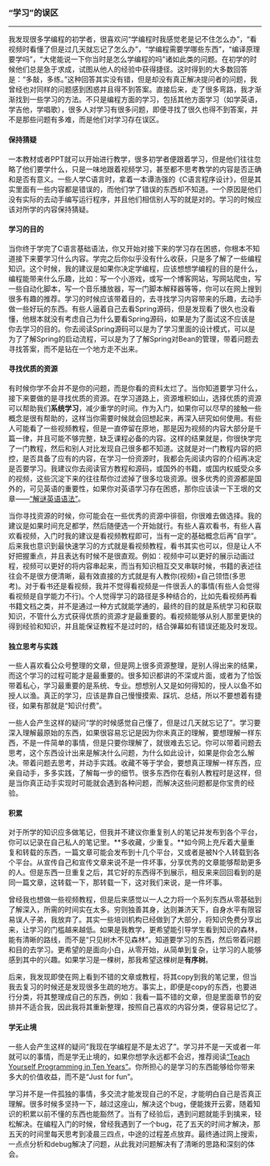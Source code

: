 ### “学习”的误区

------



我发现很多学编程的初学者，很喜欢问“学编程时我感觉老是记不住怎么办”，“看视频时看懂了但是过几天就忘记了怎么办”，“学编程需要学哪些东西”，“编译原理要学吗”，“大佬能说一下你当时是怎么学编程的吗”诸如此类的问题。在初学的时候他们总是急于求成，试图从他人的经验中获得捷径。这时得到的大多数回答是：“多敲，多练。”这种回答其实没有错，但是却没有真正解决提问者的问题，我曾经也对同样的问题感到困惑并且得不到答案。直接后来，走了很多弯路，我才渐渐找到一些学习的方法。不只是编程方面的学习，包括其他方面学习（如学英语，学吉他，学唱歌），很多人对学习有很多问题，即便寻找了很久也得不到答案，并不是那些问题有多难，而是他们对学习存在误区。

#### 保持猜疑

一本教材或者PPT就可以开始进行教学，很多初学者便跟着学习，但是他们往往忽略了他们要学什么，只是一味地跟着视频学习，甚至都不思考教学的内容是否正确和是否有意义。一些人学C语言时，拿着一本谭浩强的《C语言程序设计》，但是其实里面有一些内容都是错误的，而他们学了错误的东西却不知道。一个原因是他们没有实际的去动手编写运行程序，并且他们相信别人写的就是对的。学习的时候应该对所学的内容保持猜疑。

#### 学习的目的

当你终于学完了C语言基础语法，你又开始对接下来的学习存在困惑，你根本不知道接下来要学习什么内容。学完之后你似乎没有什么收获，只是多了解了一些编程知识。这个时候，我的建议是如果你决定学编程，应该想想学编程的目的是什么，编程能带来什么乐趣，比如：写一个小游戏，或写一个博客网站，写网站爬虫，写一些自动化脚本，写一个音乐播放器，写一门脚本解释器等等，你可以在网上搜到很多有趣的推荐。学习的时候应该带着目的，去寻找学习内容带来的乐趣，去动手做一些好玩的东西。有些人逼着自己去看Spring源码，但是发现看了很久也没看懂，他根本就没有考虑自己为什么要看Spring源码，如果是为了面试这不应该是你去学习的目的。你去阅读Spring源码可以是为了学习里面的设计模式，可以是为了了解Spring的启动流程，可以是为了了解Spring对Bean的管理，带着问题去寻找答案，而不是钻在一个地方走不出来。

#### 寻找优质的资源

有时候你学不会并不是你的问题，而是你看的资料太烂了。当你知道要学习什么，接下来要做的是寻找优质的资源。在学习道路上，资源堆积如山，选择优质的资源可以帮助我们**系统学习**，减少重学的时间。作为入门，如果你可以尽早的接触一些概念是很有帮助的，这样当你需要时候就会回想起来，再深入研究如何使用。有些人可能看了一些视频教程，但是一直停留在原地，那是因为视频的内容大部分是千篇一律，并且可能不够完整，缺乏课程必备的内容。这样的结果就是，你很快学完了一门教程，然后和别人对比发现自己很多都不知道。这就是对一门教程内容的把控，是否具备了应有的内容，在学习一份资源时，我都会先阅读内容的介绍再决定是否要学习。我建议你去阅读官方教程和源码，或国外的书籍，或国内权威受众多的视频，这些沉淀下来的往往帮你过滤掉了很多垃圾资源。很多优秀的资源都是国外的，可见英语的重要性，如果你对英语学习存在困惑，那你应该读一下王垠的文章——[“解谜英语语法”](http://www.yinwang.org/blog-cn/2018/11/23/grammar)。

当你寻找资源的时候，你可能会在一些优秀的资源中徘徊，你很难去做选择。我的建议是如果时间充足都学，然后随便选一个开始就行。有些人喜欢看书，有些人喜欢看视频，入门时我的建议是看视频教程即可，当有一定的基础概念后再“自学”。后来我也意识到最快速学习的方式就是看视频教程，看书其实也可以，但是让人不好把握重点，并且表达有时候不是很直观。例如：视频中可以更好的展示动画过程，视频可以更好的将内容串起来，而当有知识相互交叉串联时候，书籍的表述往往会不是很方便清晰，最有效直接的方式就是有人教你(视频)+自己领悟(多思考)。对于看书还是看视频，我并不觉得看视频是一件很丢人的事情(有些人会觉得看视频是自学能力不行)。个人觉得学习的路径是多种结合的，比如先看视频再看书籍文档之类，并不是通过一种方式就能学通的，最终的目的就是系统学习和获取知识，不管什么方式获得优质的资源才是最重要的。看视频能够从别人那里更快的得到经验和知识，并且能保证教程不是过时的，结合弹幕如有错误还能及时发现。

#### 独立思考与实践

一些人喜欢看公众号整理的文章，但是网上很多资源整理，是别人得出来的结果，而这个学习的过程可能才是最重要的。很多知识都讲的不深或片面，或者为了恰饭带着私心，学习最重要的是系统、专业。想想别人又是如何得知的，授人以鱼不如授人以渔。真正的学习，应该是靠自己慢慢摸索、踩坑、总结，所以不要想着有捷径，如果有那就是“知识付费”。

一些人会产生这样的疑问“学的时候感觉自己懂了，但是过几天就忘记了”。学习要深入理解最原始的东西，如果很容易忘记是因为你未真正的理解，要想理解一样东西，不是一件简单的事情，但是只要你理解了，就很难去忘记。你可以带着问题去思考，这个东西设计出来是解决什么问题，为什么如此设计，如果是你会怎么解决。带着问题去思考，并动手实践。收藏不等于学会，要想真正理解一样东西，应亲自动手，多多实践，了解每一步的细节。很多东西你在看别人教程时是这样，但是当你真正动手实现时可能就会遇到各种问题，而解决这些问题都是你宝贵的经验。

#### 积累

对于所学的知识应多做笔记，但我并不建议你重复别人的笔记并发布到各个平台，你可以记录在自己私人的笔记里。**多收藏，少重复。**如今网上充斥着大量重复和转载的东西，一篇文章可能会发布到十几个平台，又或者是被N个人转载到各个平台。从宣传自己和宣传文章来说不是一件坏事，分享优秀的文章能够帮助更多的人。但是东西一旦重复之后，其它好的东西得不到展示，相反来来回回看到的是同一篇文章，这转载一下，那转载一下，这对我们来说，是一件坏事。

曾经我也想做一些视频教程，但是后来感觉以一人之力将一个系列东西从零基础到了解深入，所需的时间实在太多。穷则独善其身，达则兼济天下，自身水平有限容易误人子弟，我放弃了。其实一些培训机构已经做到了大部分，将知识免费分享出来，让学习的门槛越来越低。如果是我教学，更希望能引导学生看到知识的森林，能有清晰的路线，而不是“只见树木不见森林”。知道要学习的东西，然后带着问题和目的去学习。更希望的是面向小白，从零开始，从简单到复杂，让学习的人能够感到其中的兴趣。如果学习是一棵树，那我希望这棵树是**有序树**。

后来，我发现即使在网上看到不错的文章或教程，将其copy到我的笔记里，但当我去复习的时候还是发现很多生疏的地方。事实上，即便是copy的东西，也要进行分类，将其整理成自己的东西，例如：我看一篇不错的文章，但是里面章节的安排并不适合我，因此我将其重新整理，按照自己喜欢的内容分类，便容易记忆了。

#### 学无止境

一些人会产生这样的疑问“我现在学编程是不是太迟了”。学习并不是一天或者一年就可以的事情，而是学无止境的，如果你想学永远都不会迟，推荐阅读[“Teach Yourself Programming in Ten Years”](http://norvig.com/21-days.html)。你所担心的是学习的东西能够给你带来多大的价值收益，而不是“Just for fun”。

学习并不是一件孤独的事情，多交流才能发现自己的不足，才能明白自己是否真正理解。很多时候多坚持一下，越过这座山，解决这个bug，便能拨开云雾，随着知识的积累以前不懂的东西也能豁然了。当有了经验后，遇到问题就能手到擒来，轻松解决。在编程入门的时候，曾经我遇到了一个bug，花了五天的时间才解决，那五天的时间里每天思考到凌晨三四点，中途的过程差点放弃。最终通过网上搜索，一点点分析和debug解决了问题，从此我对问题解决有了清晰的思路和深刻的体会。
